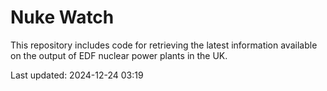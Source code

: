 # Nuke Watch

This repository includes code for retrieving the latest information available on the output of EDF nuclear power plants in the UK.

Last updated: 2024-12-24 03:19
